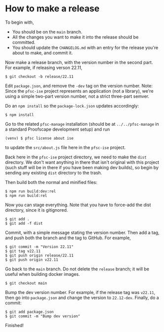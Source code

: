 # How to make a release


To begin with,

* You should be on the `main` branch.
* All the changes you want to make it into the release should be committed.
* You should update the `CHANGELOG.md` with an entry for the release you're about to
  make, and commit it.

Now make a release branch, with the version number in the second part. For example,
if releasing verson 22.11,

    $ git checkout -b release/22.11

Edit `package.json`, and remove the `-dev` tag on the version number.
Note: Since the `pfsc-ise` project represents an application (not a library),
we're using a simple two-part version number, not a strict three-part semver.

Do an `npm install` so the `package-lock.json` updates accordingly:

    $ npm install

Go to the related `pfsc-manage` installation (should be at `../../pfsc-manage` in
a standard Proofscape development setup) and run

    (venv) $ pfsc license about ise

to update the `src/about.js` file here in the `pfsc-ise` project.

Back here in the `pfsc-ise` project directory, we need to make the `dist` directory.
We don't want anything in there that isn't original with this project (such stuff
will be in there if you have been making dev builds), so begin by sending any existing
`dist` directory to the trash.

Then build both the normal and minified files:

    $ npm run build:dev:rel
    $ npm run build:rel

Now you can stage everything. Note that you have to force-add the dist directory,
since it is gitignored.

    $ git add .
    $ git add -f dist

Commit, with a simple message stating the version number. Then add a tag, and push both
the branch and the tag to GitHub. For example,

    $ git commit -m "Version 22.11"
    $ git tag v22.11
    $ git push origin release/22.11
    $ git push origin v22.11

Go back to the `main` branch. Do not delete the `release` branch; it will be useful when
building docker images.

    $ git checkout main

Bump the dev version number. For example, if the release tag was `v22.11`, then go
into `package.json` and change the version to `22.12-dev`. Finally, do a commit:

    $ git add package.json
    $ git commit -m "Bump dev version"

Finished!
